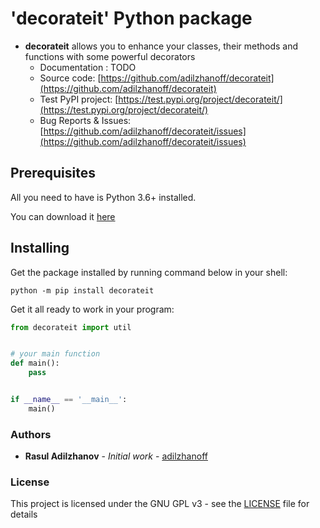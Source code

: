 # 'decorateit' Python package

* **decorateit** allows you to enhance your classes, their methods and functions with some powerful decorators
  * Documentation : TODO
  * Source code: [https://github.com/adilzhanoff/decorateit](https://github.com/adilzhanoff/decorateit)
  * Test PyPI project: [https://test.pypi.org/project/decorateit/](https://test.pypi.org/project/decorateit/)
  * Bug Reports & Issues: [https://github.com/adilzhanoff/decorateit/issues](https://github.com/adilzhanoff/decorateit/issues)

## Prerequisites

All you need to have is Python 3.6+ installed.

You can download it [here](https://www.python.org/downloads/)

## Installing

Get the package installed by running command below in your shell:

`python -m pip install decorateit`

Get it all ready to work in your program:

```python
from decorateit import util


# your main function
def main():
    pass


if __name__ == '__main__':
    main()

```

### Authors

* **Rasul Adilzhanov** - *Initial work* - [adilzhanoff](https://github.com/adilzhanoff)

### License

This project is licensed under the GNU GPL v3 - see the [LICENSE](https://github.com/adilzhanoff/decorateit/blob/master/LICENSE) file for details
